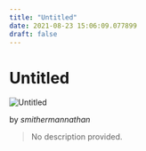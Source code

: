 ```yaml
---
title: "Untitled"
date: 2021-08-23 15:06:09.077899
draft: false
---
```


# Untitled

![Untitled](../images/8e418408-044d-11ec-a753-1e00f30e0089.png)

by *smithermannathan*



> No description provided.